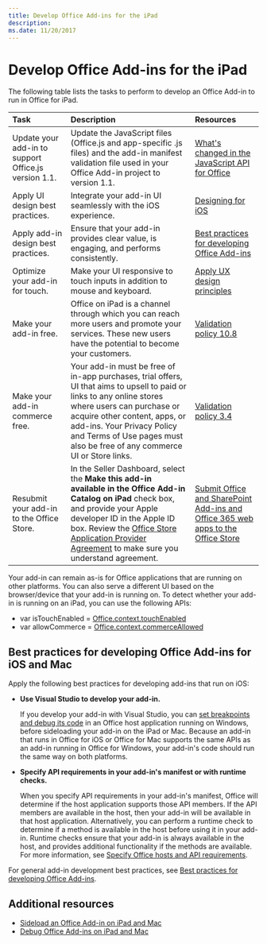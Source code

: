 ```yaml
---
title: Develop Office Add-ins for the iPad
description: 
ms.date: 11/20/2017 
---
```



# Develop Office Add-ins for the iPad


The following table lists the tasks to perform to develop an Office Add-in to run in Office for iPad.


|**Task**|**Description**|**Resources**|
|:-----|:-----|:-----|
|Update your add-in to support Office.js version 1.1.|Update the JavaScript files (Office.js and app-specific .js files) and the add-in manifest validation file used in your Office Add-in project to version 1.1.|[What's changed in the JavaScript API for Office](https://dev.office.com/reference/add-ins/what's-changed-in-the-javascript-api-for-office)|
|Apply UI design best practices.|Integrate your add-in UI seamlessly with the iOS experience.|[Designing for iOS](https://developer.apple.com/library/ios/documentation/UserExperience/Conceptual/MobileHIG/)|
|Apply add-in design best practices.|Ensure that your add-in provides clear value, is engaging, and performs consistently.|[Best practices for developing Office Add-ins](../concepts/add-in-development-best-practices.md)|
|Optimize your add-in for touch.|Make your UI responsive to touch inputs in addition to mouse and keyboard.|[Apply UX design principles](../concepts/add-in-development-best-practices.md#apply-ux-design-principles)|
|Make your add-in free.|Office on iPad is a channel through which you can reach more users and promote your services. These new users have the potential to become your customers.|[Validation policy 10.8](https://dev.office.com/officestore/docs/validation-policies#10-apps-and-add-ins-utilize-supported-capabilities)|
|Make your add-in commerce free.|Your add-in must be free of in-app purchases, trial offers, UI that aims to upsell to paid or links to any online stores where users can purchase or acquire other content, apps, or add-ins. Your Privacy Policy and Terms of Use pages must also be free of any commerce UI or Store links.|[Validation policy 3.4](https://dev.office.com/officestore/docs/validation-policies#3-apps-and-add-ins-can-sell-additional-features-or-content-through-purchases-within-the-app-or-add-in)|
|Resubmit your add-in to the Office Store.|In the Seller Dashboard, select the **Make this add-in available in the Office Add-in Catalog on iPad** check box, and provide your Apple developer ID in the Apple ID box. Review the [Office Store Application Provider Agreement](https://sellerdashboard.microsoft.com/Assets/Content/Agreements/en-US/Office_Store_Seller_Agreement_20120927.htm) to make sure you understand agreement.|[Submit Office and SharePoint Add-ins and Office 365 web apps to the Office Store](https://dev.office.com/officestore/docs/submit-to-the-office-store)|

Your add-in can remain as-is for Office applications that are running on other platforms. You can also serve a different UI based on the browser/device that your add-in is running on. To detect whether your add-in is running on an iPad, you can use the following APIs:<ul><li>var isTouchEnabled = [Office.context.touchEnabled](https://dev.office.com/reference/add-ins/shared/office.context.touchenabled)</li><li>var allowCommerce = [Office.context.commerceAllowed](https://dev.office.com/reference/add-ins/shared/office.context.commerceallowed)</li></ul>
    

## Best practices for developing Office Add-ins for iOS and Mac

Apply the following best practices for developing add-ins that run on iOS:


-  **Use Visual Studio to develop your add-in.**
    
    If you develop your add-in with Visual Studio, you can [set breakpoints and debug its code](../get-started/create-and-debug-office-add-ins-in-visual-studio.md) in an Office host application running on Windows, before sideloading your add-in on the iPad or Mac. Because an add-in that runs in Office for iOS or Office for Mac supports the same APIs as an add-in running in Office for Windows, your add-in's code should run the same way on both platforms.
    
-  **Specify API requirements in your add-in's manifest or with runtime checks.**
    
    When you specify API requirements in your add-in's manifest, Office will determine if the host application supports those API members. If the API members are available in the host, then your add-in will be available in that host application. Alternatively, you can perform a runtime check to determine if a method is available in the host before using it in your add-in. Runtime checks ensure that your add-in is always available in the host, and provides additional functionality if the methods are available. For more information, see [Specify Office hosts and API requirements](../overview/specify-office-hosts-and-api-requirements.md).
    
For general add-in development best practices, see [Best practices for developing Office Add-ins](../concepts/add-in-development-best-practices.md).


## Additional resources

- [Sideload an Office Add-in on iPad and Mac](../testing/sideload-an-office-add-in-on-ipad-and-mac.md)  
- [Debug Office Add-ins on iPad and Mac](../testing/debug-office-add-ins-on-ipad-and-mac.md)
    
